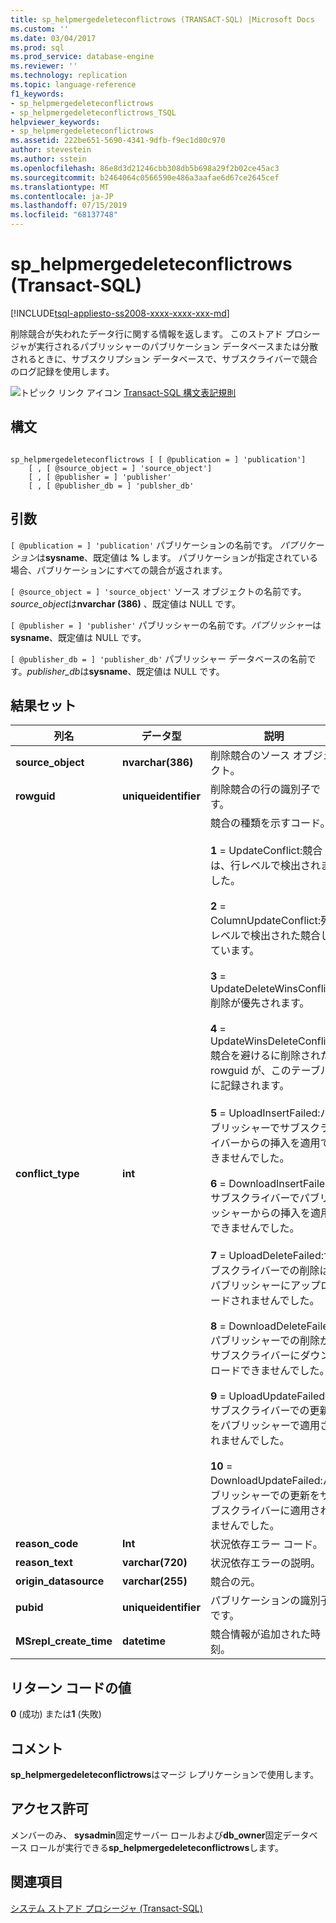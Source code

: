 ```yaml
---
title: sp_helpmergedeleteconflictrows (TRANSACT-SQL) |Microsoft Docs
ms.custom: ''
ms.date: 03/04/2017
ms.prod: sql
ms.prod_service: database-engine
ms.reviewer: ''
ms.technology: replication
ms.topic: language-reference
f1_keywords:
- sp_helpmergedeleteconflictrows
- sp_helpmergedeleteconflictrows_TSQL
helpviewer_keywords:
- sp_helpmergedeleteconflictrows
ms.assetid: 222be651-5690-4341-9dfb-f9ec1d80c970
author: stevestein
ms.author: sstein
ms.openlocfilehash: 86e8d3d21246cbb308db5b698a29f2b02ce45ac3
ms.sourcegitcommit: b2464064c0566590e486a3aafae6d67ce2645cef
ms.translationtype: MT
ms.contentlocale: ja-JP
ms.lasthandoff: 07/15/2019
ms.locfileid: "68137748"
---
```

# <a name="sphelpmergedeleteconflictrows-transact-sql"></a>sp_helpmergedeleteconflictrows (Transact-SQL)
[!INCLUDE[tsql-appliesto-ss2008-xxxx-xxxx-xxx-md](../../includes/tsql-appliesto-ss2008-xxxx-xxxx-xxx-md.md)]

  削除競合が失われたデータ行に関する情報を返します。 このストアド プロシージャが実行されるパブリッシャーのパブリケーション データベースまたは分散されるときに、サブスクリプション データベースで、サブスクライバーで競合のログ記録を使用します。  
  
 ![トピック リンク アイコン](../../database-engine/configure-windows/media/topic-link.gif "トピック リンク アイコン") [Transact-SQL 構文表記規則](../../t-sql/language-elements/transact-sql-syntax-conventions-transact-sql.md)  
  
## <a name="syntax"></a>構文  
  
```  
  
sp_helpmergedeleteconflictrows [ [ @publication = ] 'publication']  
    [ , [ @source_object = ] 'source_object']  
    [ , [ @publisher = ] 'publisher'  
    [ , [ @publisher_db = ] 'publsher_db'  
```  
  
## <a name="arguments"></a>引数  
`[ @publication = ] 'publication'` パブリケーションの名前です。 *パブリケーション*は**sysname**、既定値は **%** します。 パブリケーションが指定されている場合、パブリケーションにすべての競合が返されます。  
  
`[ @source_object = ] 'source_object'` ソース オブジェクトの名前です。 *source_object*は**nvarchar (386)** 、既定値は NULL です。  
  
`[ @publisher = ] 'publisher'` パブリッシャーの名前です。*パブリッシャー*は**sysname**、既定値は NULL です。  
  
`[ @publisher_db = ] 'publisher_db'` パブリッシャー データベースの名前です。*publisher_db*は**sysname**、既定値は NULL です。  
  
## <a name="result-sets"></a>結果セット  
  
|列名|データ型|説明|  
|-----------------|---------------|-----------------|  
|**source_object**|**nvarchar(386)**|削除競合のソース オブジェクト。|  
|**rowguid**|**uniqueidentifier**|削除競合の行の識別子です。|  
|**conflict_type**|**int**|競合の種類を示すコード。<br /><br /> **1** = UpdateConflict:競合は、行レベルで検出されました。<br /><br /> **2** = ColumnUpdateConflict:列レベルで検出された競合しています。<br /><br /> **3** = UpdateDeleteWinsConflict:削除が優先されます。<br /><br /> **4** = UpdateWinsDeleteConflict:競合を避けるに削除された rowguid が、このテーブルに記録されます。<br /><br /> **5** = UploadInsertFailed:パブリッシャーでサブスクライバーからの挿入を適用できませんでした。<br /><br /> **6** = DownloadInsertFailed:サブスクライバーでパブリッシャーからの挿入を適用できませんでした。<br /><br /> **7** = UploadDeleteFailed:サブスクライバーでの削除はパブリッシャーにアップロードされませんでした。<br /><br /> **8** = DownloadDeleteFailed:パブリッシャーでの削除がサブスクライバーにダウンロードできませんでした。<br /><br /> **9** = UploadUpdateFailed:サブスクライバーでの更新をパブリッシャーで適用されませんでした。<br /><br /> **10** = DownloadUpdateFailed:パブリッシャーでの更新をサブスクライバーに適用されませんでした。|  
|**reason_code**|**Int**|状況依存エラー コード。|  
|**reason_text**|**varchar(720)**|状況依存エラーの説明。|  
|**origin_datasource**|**varchar(255)**|競合の元。|  
|**pubid**|**uniqueidentifier**|パブリケーションの識別子です。|  
|**MSrepl_create_time**|**datetime**|競合情報が追加された時刻。|  
  
## <a name="return-code-values"></a>リターン コードの値  
 **0** (成功) または**1** (失敗)  
  
## <a name="remarks"></a>コメント  
 **sp_helpmergedeleteconflictrows**はマージ レプリケーションで使用します。  
  
## <a name="permissions"></a>アクセス許可  
 メンバーのみ、 **sysadmin**固定サーバー ロールおよび**db_owner**固定データベース ロールが実行できる**sp_helpmergedeleteconflictrows**します。  
  
## <a name="see-also"></a>関連項目  
 [システム ストアド プロシージャ &#40;Transact-SQL&#41;](../../relational-databases/system-stored-procedures/system-stored-procedures-transact-sql.md)  
  
  
